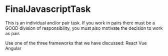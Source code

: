 # FinalJavascriptTask

This is an individual and/or pair task. If you work in pairs there must be a GOOD division of responsibility, you must also motivate the decision to work as pair.

Use one of the three frameworks that we have discussed: 
React
Vue
Angular

